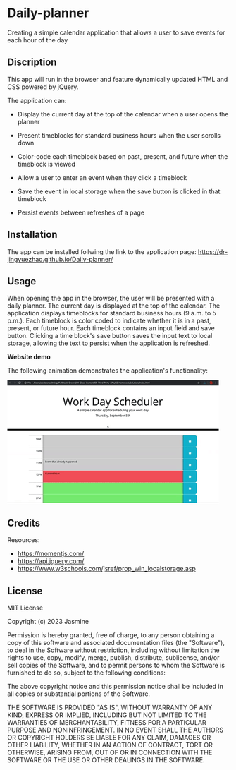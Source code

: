 # Daily-planner
Creating a simple calendar application that allows a user to save events for each hour of the day

## Discription

This app will run in the browser and feature dynamically updated HTML and CSS powered by jQuery.

The application can:

- Display the current day at the top of the calendar when a user opens the planner

- Present timeblocks for standard business hours when the user scrolls down 
    
- Color-code each timeblock based on past, present, and future when the timeblock is viewed

- Allow a user to enter an event when they click a timeblock

- Save the event in local storage when the save button is clicked in that timeblock

- Persist events between refreshes of a page

## Installation
The app can be installed follwing the link to the application page:
https://dr-jingyuezhao.github.io/Daily-planner/

## Usage 

When opening the app in the browser, the user will be presented with a daily planner. The current day is displayed at the top of the calendar. The application displays timeblocks for standard business hours (9 a.m. to 5 p.m.). Each timeblock is color coded to indicate whether it is in a past, present, or future hour. Each timeblock contains an input field and save button. Clicking a time block's save button saves the input text to local storage, allowing the text to persist when the application is refreshed.

**Website demo**

The following animation demonstrates the application's functionality:

![website demo](assets/img/05-third-party-apis-homework-demo.gif)

## Credits

Resources:
* https://momentjs.com/
* https://api.jquery.com/
* https://www.w3schools.com/jsref/prop_win_localstorage.asp

## License

MIT License

Copyright (c) 2023 Jasmine

Permission is hereby granted, free of charge, to any person obtaining a copy
of this software and associated documentation files (the "Software"), to deal
in the Software without restriction, including without limitation the rights
to use, copy, modify, merge, publish, distribute, sublicense, and/or sell
copies of the Software, and to permit persons to whom the Software is
furnished to do so, subject to the following conditions:

The above copyright notice and this permission notice shall be included in all
copies or substantial portions of the Software.

THE SOFTWARE IS PROVIDED "AS IS", WITHOUT WARRANTY OF ANY KIND, EXPRESS OR
IMPLIED, INCLUDING BUT NOT LIMITED TO THE WARRANTIES OF MERCHANTABILITY,
FITNESS FOR A PARTICULAR PURPOSE AND NONINFRINGEMENT. IN NO EVENT SHALL THE
AUTHORS OR COPYRIGHT HOLDERS BE LIABLE FOR ANY CLAIM, DAMAGES OR OTHER
LIABILITY, WHETHER IN AN ACTION OF CONTRACT, TORT OR OTHERWISE, ARISING FROM,
OUT OF OR IN CONNECTION WITH THE SOFTWARE OR THE USE OR OTHER DEALINGS IN THE
SOFTWARE.